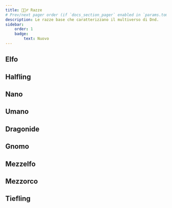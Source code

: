 ```yaml
---
title: 🧝🏻‍♂️ Razze
# Prev/next pager order (if `docs_section_pager` enabled in `params.toml`)
description: Le razze base che caratterizzano il multiverso di Dnd.
sidebar:
    order: 1
    badge:
        text: Nuovo
---
```


## Elfo

## Halfling

## Nano

## Umano

## Dragonide

## Gnomo

## Mezzelfo

## Mezzorco

## Tiefling
